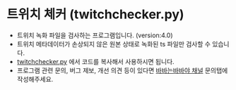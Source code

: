 # 트위치 체커 (twitchchecker.py)
- 트위치 녹화 파일을 검사하는 프로그램입니다. (version:4.0)
- 트위치 메타데이터가 손상되지 않은 원본 상태로 녹화된 ts 파일만 검사할 수 있습니다.
- [twitchchecker.py](https://github.com/nxwqwer/twitchchecker.py/blob/main/twitchchecker.py) 에서 코드를 복사해서 사용하시면 됩니다.
- 프로그램 관련 문의, 버그 제보, 개선 의견 등이 있다면 [바바는바바야 채널](https://arca.live/b/nxwqwer) 문의탭에 작성해주세요.
